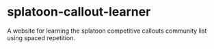 # splatoon-callout-learner
A website for learning the splatoon competitive callouts community list using spaced repetition.
